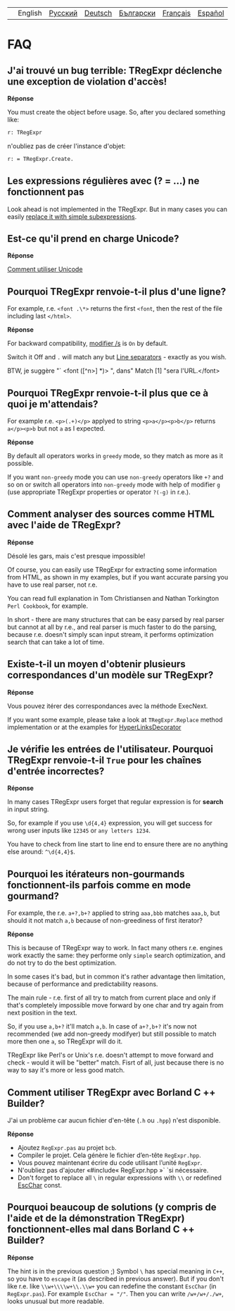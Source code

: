 |     |         |                                                              |                                                              |                                                                |                                                               |                                                              |
|-----|---------|--------------------------------------------------------------|--------------------------------------------------------------|----------------------------------------------------------------|---------------------------------------------------------------|--------------------------------------------------------------|
|     | English | [Русский](https://regex.sorokin.engineer/ru/latest/faq.html) | [Deutsch](https://regex.sorokin.engineer/de/latest/faq.html) | [Български](https://regex.sorokin.engineer/bg/latest/faq.html) | [Français](https://regex.sorokin.engineer/fr/latest/faq.html) | [Español](https://regex.sorokin.engineer/es/latest/faq.html) |

# FAQ

## J&#39;ai trouvé un bug terrible: TRegExpr déclenche une exception de violation d&#39;accès!

**Réponse**

You must create the object before usage. So, after you declared
something like:

``` pascal
r: TRegExpr
```

n&#39;oubliez pas de créer l&#39;instance d&#39;objet:

``` pascal
r: = TRegExpr.Create. 
```

## Les expressions régulières avec (? = ...) ne fonctionnent pas

Look ahead is not implemented in the TRegExpr. But in many cases you can
easily [replace it with simple
subexpressions](regular_expressions.html#lookahead).

## Est-ce qu&#39;il prend en charge Unicode?

**Réponse**

[Comment utiliser Unicode](tregexpr.html#unicode)

## Pourquoi TRegExpr renvoie-t-il plus d&#39;une ligne?

For example, r.e. `<font .\*>` returns the first `<font`, then the rest
of the file including last `</html>`.

**Réponse**

For backward compatibility, [modifier
/s](regular_expressions.html#modifier_s) is `On` by default.

Switch it Off and `.` will match any but [Line
separators](regular_expressions.html#syntax_line_separators) - exactly
as you wish.

BTW, je suggère &quot;\` \<font (\[^n\>\] \*)&gt; &quot;, dans&quot;
Match \[1\] &quot;sera l&#39;URL.\</font\>

## Pourquoi TRegExpr renvoie-t-il plus que ce à quoi je m&#39;attendais?

For example r.e. `<p>(.+)</p>` applyed to string `<p>a</p><p>b</p>`
returns `a</p><p>b` but not `a` as I expected.

**Réponse**

By default all operators works in `greedy` mode, so they match as more
as it possible.

If you want `non-greedy` mode you can use `non-greedy` operators like
`+?` and so on or switch all operators into `non-greedy` mode with help
of modifier `g` (use appropriate TRegExpr properties or operator `?(-g)`
in r.e.).

## Comment analyser des sources comme HTML avec l&#39;aide de TRegExpr?

**Réponse**

Désolé les gars, mais c&#39;est presque impossible!

Of course, you can easily use TRegExpr for extracting some information
from HTML, as shown in my examples, but if you want accurate parsing you
have to use real parser, not r.e.

You can read full explanation in Tom Christiansen and Nathan Torkington
`Perl Cookbook`, for example.

In short - there are many structures that can be easy parsed by real
parser but cannot at all by r.e., and real parser is much faster to do
the parsing, because r.e. doesn't simply scan input stream, it performs
optimization search that can take a lot of time.

## Existe-t-il un moyen d&#39;obtenir plusieurs correspondances d&#39;un modèle sur TRegExpr?

**Réponse**

Vous pouvez itérer des correspondances avec la méthode ExecNext.

If you want some example, please take a look at `TRegExpr.Replace`
method implementation or at the examples for
[HyperLinksDecorator](demos.html)

## Je vérifie les entrées de l&#39;utilisateur. Pourquoi TRegExpr renvoie-t-il `True` pour les chaînes d&#39;entrée incorrectes?

**Réponse**

In many cases TRegExpr users forget that regular expression is for
**search** in input string.

So, for example if you use `\d{4,4}` expression, you will get success
for wrong user inputs like `12345` or `any letters 1234`.

You have to check from line start to line end to ensure there are no
anything else around: `^\d{4,4}$`.

<a name="nongreedyoptimization"></a>

## Pourquoi les itérateurs non-gourmands fonctionnent-ils parfois comme en mode gourmand?

For example, the r.e. `a+?,b+?` applied to string `aaa,bbb` matches
`aaa,b`, but should it not match `a,b` because of non-greediness of
first iterator?

**Réponse**

This is because of TRegExpr way to work. In fact many others r.e.
engines work exactly the same: they performe only `simple` search
optimization, and do not try to do the best optimization.

In some cases it's bad, but in common it's rather advantage then
limitation, because of performance and predictability reasons.

The main rule - r.e. first of all try to match from current place and
only if that's completely impossible move forward by one char and try
again from next position in the text.

So, if you use `a,b+?` it'll match `a,b`. In case of `a+?,b+?` it's now
not recommended (we add non-greedy modifyer) but still possible to match
more then one `a`, so TRegExpr will do it.

TRegExpr like Perl's or Unix's r.e. doesn't attempt to move forward and
check - would it will be "better" match. Fisrt of all, just because
there is no way to say it's more or less good match.

## Comment utiliser TRegExpr avec Borland C ++ Builder?

J&#39;ai un problème car aucun fichier d&#39;en-tête (`.h` ou `.hpp`)
n&#39;est disponible.

**Réponse**

- Ajoutez `RegExpr.pas` au projet `bcb`.
- Compiler le projet. Cela génère le fichier d’en-tête `RegExpr.hpp`.
- Vous pouvez maintenant écrire du code utilisant l’unité `RegExpr`.
- N&#39;oubliez pas d&#39;ajouter «#include« RegExpr.hpp »\` \`si
  nécessaire.
- Don't forget to replace all `\` in regular expressions with `\\` or
  redefined [EscChar](tregexpr.html#escchar) const.

## Pourquoi beaucoup de solutions (y compris de l&#39;aide et de la démonstration TRegExpr) fonctionnent-elles mal dans Borland C ++ Builder?

**Réponse**

The hint is in the previous question ;) Symbol `\` has special meaning
in `C++`, so you have to `escape` it (as described in previous answer).
But if you don't like r.e. like `\\w+\\\\w+\\.\\w+` you can redefine the
constant `EscChar` (in `RegExpr.pas`). For example `EscChar = "/"`. Then
you can write `/w+/w+/./w+`, looks unusual but more readable.
